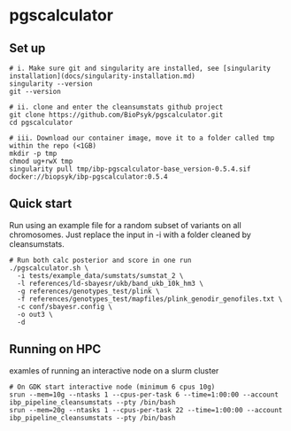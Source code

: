 # pgscalculator

## Set up

```
# i. Make sure git and singularity are installed, see [singularity installation](docs/singularity-installation.md)
singularity --version
git --version

# ii. clone and enter the cleansumstats github project
git clone https://github.com/BioPsyk/pgscalculator.git
cd pgscalculator

# iii. Download our container image, move it to a folder called tmp within the repo (<1GB)
mkdir -p tmp
chmod ug+rwX tmp
singularity pull tmp/ibp-pgscalculator-base_version-0.5.4.sif docker://biopsyk/ibp-pgscalculator:0.5.4

```

## Quick start

Run using an example file for a random subset of variants on all chromosomes. Just replace the input in -i with a folder cleaned by cleansumstats.

```
# Run both calc posterior and score in one run
./pgscalculator.sh \
  -i tests/example_data/sumstats/sumstat_2 \
  -l references/ld-sbayesr/ukb/band_ukb_10k_hm3 \
  -g references/genotypes_test/plink \
  -f references/genotypes_test/mapfiles/plink_genodir_genofiles.txt \
  -c conf/sbayesr.config \
  -o out3 \
  -d

```

## Running on HPC
examles of running an interactive node on a slurm cluster
```
# On GDK start interactive node (minimum 6 cpus 10g)
srun --mem=10g --ntasks 1 --cpus-per-task 6 --time=1:00:00 --account ibp_pipeline_cleansumstats --pty /bin/bash
srun --mem=20g --ntasks 1 --cpus-per-task 22 --time=1:00:00 --account ibp_pipeline_cleansumstats --pty /bin/bash

```

